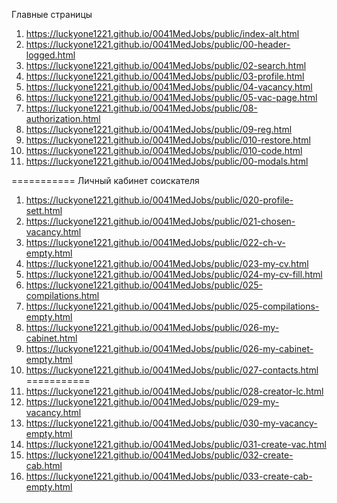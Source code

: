 Главные страницы
1. <https://luckyone1221.github.io/0041MedJobs/public/index-alt.html>
1. <https://luckyone1221.github.io/0041MedJobs/public/00-header-logged.html>
1. <https://luckyone1221.github.io/0041MedJobs/public/02-search.html>
1. <https://luckyone1221.github.io/0041MedJobs/public/03-profile.html>
1. <https://luckyone1221.github.io/0041MedJobs/public/04-vacancy.html>
1. <https://luckyone1221.github.io/0041MedJobs/public/05-vac-page.html>
1. <https://luckyone1221.github.io/0041MedJobs/public/08-authorization.html> 
1. <https://luckyone1221.github.io/0041MedJobs/public/09-reg.html>
1. <https://luckyone1221.github.io/0041MedJobs/public/010-restore.html>
1. <https://luckyone1221.github.io/0041MedJobs/public/010-code.html>
1. <https://luckyone1221.github.io/0041MedJobs/public/00-modals.html>
<!-- 9. <https://luckyone1221.github.io/0041MedJobs/public/06-profesionals.html> -->
<!-- https://github.com/luckyone1221/0041MedJobs -->
<!-- 1. <https://luckyone1221.github.io/0041MedJobs/public/index.html> -->
<!-- 1. <https://luckyone1221.github.io/0041MedJobs/public/07-proffesional.html>-->
<!-- 1. <https://luckyone1221.github.io/0041MedJobs/public/011-profile.html> -->
<!-- 1. <https://luckyone1221.github.io/0041MedJobs/public/012-company-profile.html> -->
<!-- 1. <https://luckyone1221.github.io/0041MedJobs/public/013-vacancy.html> -->
<!-- 1. <https://luckyone1221.github.io/0041MedJobs/public/013-1-vac-create.html> -->
<!-- 1. <https://luckyone1221.github.io/0041MedJobs/public/014-employer.html> -->
<!-- 1. <https://luckyone1221.github.io/0041MedJobs/public/016-proffesional.html> -->
<!-- 1. <https://luckyone1221.github.io/0041MedJobs/public/018-employee.html> -->
<!-- 1. <https://luckyone1221.github.io/0041MedJobs/public/00-stab1.html> -->
<!-- 1. <https://luckyone1221.github.io/0041MedJobs/public/00-stab2.html> -->
===========  Личный кабинет соискателя
1. <https://luckyone1221.github.io/0041MedJobs/public/020-profile-sett.html>
1. <https://luckyone1221.github.io/0041MedJobs/public/021-chosen-vacancy.html>
1. <https://luckyone1221.github.io/0041MedJobs/public/022-ch-v-empty.html>
1. <https://luckyone1221.github.io/0041MedJobs/public/023-my-cv.html>
1. <https://luckyone1221.github.io/0041MedJobs/public/024-my-cv-fill.html>
1. <https://luckyone1221.github.io/0041MedJobs/public/025-compilations.html>
1. <https://luckyone1221.github.io/0041MedJobs/public/025-compilations-empty.html>
1. <https://luckyone1221.github.io/0041MedJobs/public/026-my-cabinet.html>
1. <https://luckyone1221.github.io/0041MedJobs/public/026-my-cabinet-empty.html>
1. <https://luckyone1221.github.io/0041MedJobs/public/027-contacts.html>
===========  
1. <https://luckyone1221.github.io/0041MedJobs/public/028-creator-lc.html>
1. <https://luckyone1221.github.io/0041MedJobs/public/029-my-vacancy.html>
1. <https://luckyone1221.github.io/0041MedJobs/public/030-my-vacancy-empty.html>
1. <https://luckyone1221.github.io/0041MedJobs/public/031-create-vac.html>
1. <https://luckyone1221.github.io/0041MedJobs/public/032-create-cab.html>
1. <https://luckyone1221.github.io/0041MedJobs/public/033-create-cab-empty.html>